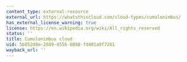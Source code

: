 ```yaml
---
content_type: external-resource
external_url: https://whatsthiscloud.com/cloud-types/cumulonimbus/
has_external_license_warning: true
license: https://en.wikipedia.org/wiki/All_rights_reserved
status: ''
title: Cumulonimbus cloud
uid: 5b852d8e-2689-4556-8088-fd481a9f7261
wayback_url: ''
---
```


